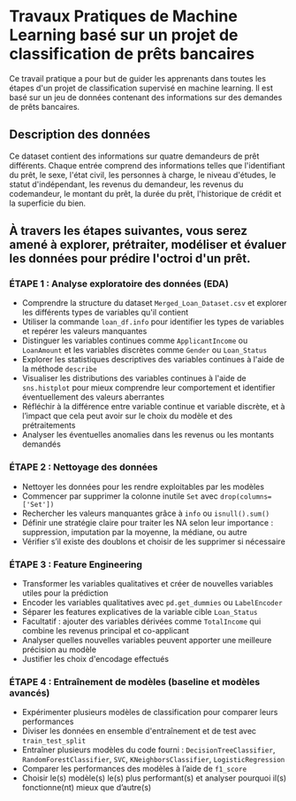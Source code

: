 # Travaux Pratiques de Machine Learning basé sur un projet de classification de prêts bancaires

Ce travail pratique a pour but de guider les apprenants dans toutes les étapes d'un projet de classification supervisé en machine learning. Il est basé sur un jeu de données contenant des informations sur des demandes de prêts bancaires.

## Description des données

Ce dataset contient des informations sur quatre demandeurs de prêt différents. Chaque entrée comprend des informations telles que l'identifiant du prêt, le sexe, l'état civil, les personnes à charge, le niveau d'études, le statut d'indépendant, les revenus du demandeur, les revenus du codemandeur, le montant du prêt, la durée du prêt, l'historique de crédit et la superficie du bien.

## À travers les étapes suivantes, vous serez amené à explorer, prétraiter, modéliser et évaluer les données pour prédire l'octroi d'un prêt.

### ÉTAPE 1 : Analyse exploratoire des données (EDA)

- Comprendre la structure du dataset `Merged_Loan_Dataset.csv` et explorer les différents types de variables qu'il contient  
- Utiliser la commande `loan_df.info` pour identifier les types de variables et repérer les valeurs manquantes  
- Distinguer les variables continues comme `ApplicantIncome` ou `LoanAmount` et les variables discrètes comme `Gender` ou `Loan_Status`  
- Explorer les statistiques descriptives des variables continues à l'aide de la méthode `describe`  
- Visualiser les distributions des variables continues à l'aide de `sns.histplot` pour mieux comprendre leur comportement et identifier éventuellement des valeurs aberrantes  
- Réfléchir à la différence entre variable continue et variable discrète, et à l’impact que cela peut avoir sur le choix du modèle et des prétraitements  
- Analyser les éventuelles anomalies dans les revenus ou les montants demandés  

### ÉTAPE 2 : Nettoyage des données

- Nettoyer les données pour les rendre exploitables par les modèles  
- Commencer par supprimer la colonne inutile `Set` avec `drop(columns=['Set'])`  
- Rechercher les valeurs manquantes grâce à `info` ou `isnull().sum()`  
- Définir une stratégie claire pour traiter les NA selon leur importance : suppression, imputation par la moyenne, la médiane, ou autre  
- Vérifier s’il existe des doublons et choisir de les supprimer si nécessaire  

### ÉTAPE 3 : Feature Engineering

- Transformer les variables qualitatives et créer de nouvelles variables utiles pour la prédiction  
- Encoder les variables qualitatives avec `pd.get_dummies` ou `LabelEncoder`  
- Séparer les features explicatives de la variable cible `Loan_Status`  
- Facultatif : ajouter des variables dérivées comme `TotalIncome` qui combine les revenus principal et co-applicant  
- Analyser quelles nouvelles variables peuvent apporter une meilleure précision au modèle  
- Justifier les choix d'encodage effectués  

### ÉTAPE 4 : Entraînement de modèles (baseline et modèles avancés)

- Expérimenter plusieurs modèles de classification pour comparer leurs performances  
- Diviser les données en ensemble d'entraînement et de test avec `train_test_split`  
- Entraîner plusieurs modèles du code fourni : `DecisionTreeClassifier`, `RandomForestClassifier`, `SVC`, `KNeighborsClassifier`, `LogisticRegression`  
- Comparer les performances des modèles à l’aide de `f1_score`  
- Choisir le(s) modèle(s) le(s) plus performant(s) et analyser pourquoi il(s) fonctionne(nt) mieux que d’autre(s)
